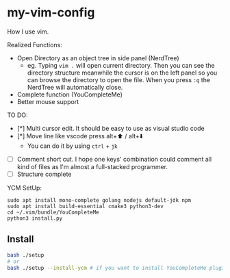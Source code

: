 # my-vim-config
How I use vim.

Realized Functions:

* Open Directory as an object tree in side panel (NerdTree)
	* eg. Typing `vim .` will open current directory. Then you can see the directory structure meanwhile the cursor is on the left panel so you can browse the directory to open the file. When you press `:q` the NerdTree will automatically close.
* Complete function (YouCompleteMe)
* Better mouse support

TO DO:

- [*] Multi cursor edit. It should be easy to use as visual studio code
- [*] Move line like vscode press alt+⬆️ / alt+⬇️
  - You can do it by using `ctrl` + `jk`
- [ ] Comment short cut. I hope one keys' combination could comment all kind of files as I'm almost a full-stacked programmer. 
- [ ] Structure complete

YCM SetUp:

```
sudo apt install mono-complete golang nodejs default-jdk npm
sudo apt install build-essential cmake3 python3-dev
cd ~/.vim/bundle/YouCompleteMe
python3 install.py
```

## Install

```bash
bash ./setup
# or
bash ./setup --install-ycm # if you want to install YouCompleteMe plugin at the same time. It might not work on differernt operating system. 
```
